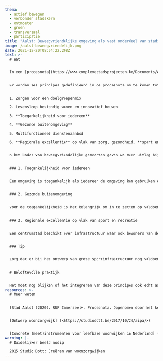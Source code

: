 ```yaml
---
thema:
  - actief bewegen
  - verbonden stadskern
  - ontmoeten
  - groen
  - transversaal
  - participatie
title: "Aalst: Beweegvriendelijke omgeving als vast onderdeel van stadsvernieuwing"
image: /aalst-beweegvriendelijk.png
date: 2021-12-20T08:34:22.298Z
text: >-
  # Wat


  In een [procesnota](https://www.complexestadsprojecten.be/Documents/Aalst_Immerzeel/RUP%20Immerzeel%20procesnota.pdf) (Stad Aalst, 2020) worden een aantal belangrijke principes gebundeld om toe te passen bij stadsvernieuwingstrajecten die bijdragen tot duurzaam samenleven. Een aantal principes zijn een hefboom voor beweegvriendelijke gemeentes.  Die principes zijn gebaseerd op de ervaring om woonzorgwijk Mijlbeek te creëren in het kader van de zorgproeftuin AIPA (Ageing in Place Aalst, nu Zorglab Aalst) in 2015. Samen met ouderen en betrokken actoren werden aandachtspunten gebundeld in functie van levenslang wonen. Hieruit ontstond het concept van woonzorgwijken voor een verouderende bevolking. Deze principes zijn nu juridisch verankerd in de ruimtelijk uitvoeringsplannen (RUP’s) voor alle standvernieuwingsprojecten. Hierdoor worden ze meer afdwingbaar.


  Er worden zes principes gedefinieerd in de procesnota om te komen tot een leefbare buurt waar levenslang leven mogelijk wordt: 


  1. Zorgen voor een doelgroepenmix

  2. Levensloop bestendig wonen en innovatief bouwen

  3. **Toegankelijkheid voor iedereen**

  4. **Gezonde buitenomgeving**

  5. Multifunctioneel dienstenaanbod

  6. **Regionale excellentie** op vlak van zorg, gezondheid, **sport en recreatie**


  n het kader van beweegvriendelijke gemeentes geven we meer uitleg bij drie van die principes omdat ze bijdragen tot de zeven ambities die door Vital Cities beschreven worden als belangrijk om te komen tot beweegvriendelijke gemeentes: toegankelijkheid voor iedereen, gezonde buitenomgeving en excellentie op vlak van sport en recreatie.


  ### 1. Toegankelijkheid voor iedereen


  Een omgeving is toegankelijk als iedereen de omgeving kan gebruiken op mentaal, sociaal en fysiek vlak. Dit wil zeggen zelfstandig, vlot, veilig en comfortabel gebruik ([Inter vzw](https://www.inter.vlaanderen/toegankelijkheid-en-universal-design/integrale-toegankelijkheid) en [Gezond Leven](https://www.gezondleven.be/files/Kind-Gezin/bijlage-9-stap-4-8-Bs.pdf)). De oplossingen moeten op een natuurlijke wijze geïntegreerd zijn in de omgeving. De fysieke nabijheid is daarin de meest duurzame vorm van mobiliteit. Bijvoorbeeld bereikbaarheid van diensten, winkels, bushaltes op 500 meter via een fijnmazig netwerk van verharde wandelpaden, veilige en brede voet- en fietspaden, oversteekplaatsen met verlichting, toepassen van het STOP-principe (stappen, trappen, openbaar vervoer en dan pas personenwagen [Netwerk Duurzame Mobliteit](https://www.duurzame-mobiliteit.be/tags/stop-principe)) met strategische inplanting parkeerplaatsen. De sociale toegankelijkheid vergroten en voldoende redenen hebben om buitenshuis te gaan, kan bijvoorbeeld via een uitnodigende voordeuromgeving met een afdakje en collectieve openbare ruimtes met voldoende zitbanken. Buurtbewoners moeten een sociale veiligheid ervaren van de openbare ruimte om er ook gebruik van te maken. Straatverlichting, weinig grafitti en vandalisme, onderhouden en propere straten dragen bij tot dat gevoel. Werk maken van eigenaarschap over die buurtplekken kan belangrijk zijn om [claimgedrag](https://ambrassade.be/nl/kennis/artikel/strategie-2-brugfiguren-als-bemiddelaars-in-de-publieke-ruimte) van bepaalde bewonersgroepen te kanaliseren. Inzetten op collectieve geur- en kleurtuinen of gedeelde achtertuinen is een interessante overweging. Er moet iets te zien of te doen zijn om recreatief naar buiten te komen, te bewegen en om met andere buurtbewoners een praatje te doen. 


  ### 2. Gezonde buitenomgeving


  Voor de toegankelijkheid is het belangrijk om in te zetten op voldoende verharde ondergrond maar dit moet gecompenseerd worden door voldoende groen om zich fit en gezond te voelen. Mensen willen in een groen kader ontspannen, wandelen, sporten… Dit zijn ingrepen in de openbare ruimte die aanzetten tot gezond, sportief en fit leven zoals bomenrijen in het straatbeeld en niet enkel groen in een afgelegen park buiten de woonbuurt. Zeker voor jonge kinderen en zorgbehoevende ouderen die zich gemiddeld nog 400 meter zelfstandig buitenshuis verplaatsen, zijn groensferen belangrijk. Waar mogelijk dient een woonbuurt maximaal verbonden te worden met een groen netwerk erbuiten door bijvoorbeeld een brug of doorgang te creëren en zichtbaar te verbinden met een netwerk van (groene) [trage wegen](https://www.tragewegen.be/). Zulke “doorsteken” zijn stimulerend voor mensen om zich actiever te verplaatsen zowel functioneel als recreatief. 


  ### 3. Regionale excellentie op vlak van sport en recreatie


  Een centrumstad beschikt over infrastructuur waar ook bewoners van de omliggende gemeentes gebruik van kunnen maken. Dit betekent volgens de procesnota niet enkel investeren in sportzalen en zwembad maar ook in beweegfaciliteiten erbuiten zoals outdoor fitness-toestellen en een fit-o-meter. 


  ### Tip


  Zorg dat er bij het ontwerp van grote sportinfrastructuur nog voldoende verhardingsgraad overblijft om achteraf fietsstallingen toe te voegen of andere kleine verhardingen die actief transport en beweegrecreatie mogelijk is. Soms is alle verhardingsgraad ingepalmd door het gebouw zelf en dan kan die kleine infrastructuur niet meer toegevoegd worden.


  # Beloftevolle praktijk


  Het moet nog blijken of het integreren van deze principes ook echt aanzetten tot meer actief gebruik van de openbare ruimte voor recreatie, elkaar ontmoeten en kiezen voor actief verplaatsingen in functie van dagelijkse boodschappen of diensten. Het concept wordt alvast gedeeld als inspirerend voorbeeld door het kenniscentrum Vlaamse steden rond complexe stadsprojecten (<https://www.complexestadsprojecten.be/Paginas/home.aspx>). Het zet aan om uitgebreid participatief te werken met diverse betrokken actoren en samen te werken over beleidsdomeinen en beleidsniveaus heen. Uit onderzoek door Vital Cities blijkt alvast dat de opgesomde principes bijdragen tot meer actieve verplaatsingen en recreatief bewegen.
resources: >-
  # Meer weten


  [Stad Aalst (2020). RUP Immerzeel+. Procesnota. Opgenomen door het kenniscentrum] (https://www.complexestadsprojecten.be/Documents/Aalst_Immerzeel/RUP%20Immerzeel%20procesnota.pdf)


  [Ontwerp woonzorgwijk] (<https://studiodott.be/2017/10/24/aipa/>)


  [Concrete (meet)instrumenten voor leefbare woonwijken in Nederland] (https://aedes.nl/leefbare-en-veilige-wijken)
warning: |-
  # Duidelijker beeld nodig

  2015 Studio Dott: Creëren van woonzorgwijken
---
```

